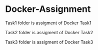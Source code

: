 # Docker-Assignment
Task1 folder is assigment of Docker Task1

Task2 folder is assigment of Docker Task2

Task3 folder is assigment of Docker Task3
